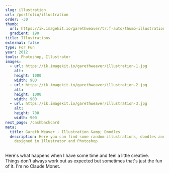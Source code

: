```yaml
---
slug: illustration
url: /portfolio/illustration
order: -30
thumb:
  url: https://ik.imagekit.io/garethweaver/tr:f-auto/thumb-illustration.png
  gradient: 190
title: Illustrations
external: false
type: For Fun
year: 2012
tools: Photoshop, Illustrator
images:
  - url: https://ik.imagekit.io/garethweaver/illustration-1.jpg
    alt:
    height: 1000
    width: 900
  - url: https://ik.imagekit.io/garethweaver/illustration-2.jpg
    alt:
    height: 1000
    width: 900
  - url: https://ik.imagekit.io/garethweaver/illustration-3.jpg
    alt:
    height: 700
    width: 900
next_page: /cashbackcard
meta:
  title: Gareth Weaver - Illustration &amp; Doodles
  description: Here you can find some random illustrations, doodles and art
    designed in Illustrator and Photoshop
---
```

Here's what happens when I have some time and feel a little creative.
Things don't always work out as expected but sometimes that's just the fun of
it. I'm no Claude Monet.
